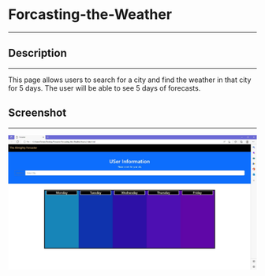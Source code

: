 # Forcasting-the-Weather
------------------------------------------------

## Description 
___________________________

This page allows users to search for a city and find the weather in that city for 5 days.
The user will be able to see 5 days of forecasts.

## Screenshot

___________________________________


![The Calander](Screenshot.JPG)